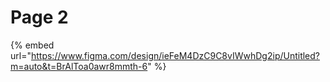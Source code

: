 # Page 2

{% embed url="https://www.figma.com/design/ieFeM4DzC9C8vIWwhDg2ip/Untitled?m=auto&t=BrAlToa0awr8mmth-6" %}
